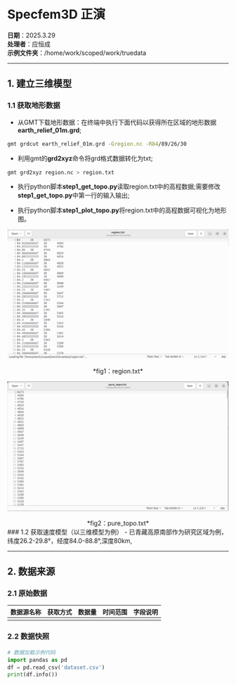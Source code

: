 # Specfem3D 正演


**日期**：2025.3.29  
**处理者**：应恒成  
**示例文件夹**：/home/work/scoped/work/truedata

---

## 1. 建立三维模型
### 1.1 获取地形数据
- 从GMT下载地形数据：在终端中执行下面代码以获得所在区域的地形数据 **earth_relief_01m.grd**;
```bash
gmt grdcut earth_relief_01m.grd -Gregion.nc -R84/89/26/30
```

- 利用gmt的**grd2xyz**命令将grd格式数据转化为txt;
```bash
gmt grd2xyz region.nc > region.txt
```

- 执行python脚本**step1_get_topo.py**读取region.txt中的高程数据;需要修改**step1_get_topo.py**中第一行的输入输出;

- 执行python脚本**step1_plot_topo.py**将region.txt中的高程数据可视化为地形图。

![fig 1](https://github.com/yhc1999mercy/markdown_pics/blob/main/fig1.png?raw=true)
<center>*fig1：region.txt*</center>

![fig 2](https://github.com/yhc1999mercy/markdown_pics/blob/main/fig2.png?raw=true)
<center>*fig2：pure_topo.txt*</center>
### 1.2 获取速度模型（以三维模型为例）
- 已青藏高原南部作为研究区域为例，纬度26.2-29.8°，经度84.0-88.8°,深度80km,

---

## 2. 数据来源
### 2.1 原始数据
| 数据源名称 | 获取方式 | 数据量 | 时间范围 | 字段说明 |
|------------|----------|--------|----------|----------|
|            |          |        |          |          |

### 2.2 数据快照
```python
# 数据加载示例代码
import pandas as pd
df = pd.read_csv('dataset.csv')
print(df.info())